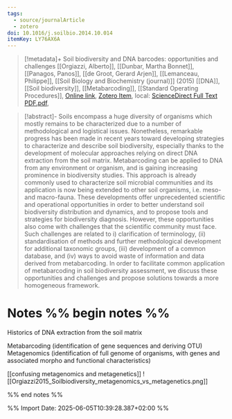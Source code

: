 ```yaml
---
tags:
  - source/journalArticle
  - zotero
doi: 10.1016/j.soilbio.2014.10.014
itemKey: LY76AX6A
---
```

>[!metadata]+
> Soil biodiversity and DNA barcodes: opportunities and challenges
> [[Orgiazzi, Alberto]], [[Dunbar, Martha Bonnet]], [[Panagos, Panos]], [[de Groot, Gerard Arjen]], [[Lemanceau, Philippe]], 
> [[Soil Biology and Biochemistry (journal)]] (2015)
> [[DNA]], [[Soil biodiversity]], [[Metabarcoding]], [[Standard Operating Procedures]], 
> [Online link](https://www.sciencedirect.com/science/article/pii/S0038071714003617), [Zotero Item](zotero://select/library/items/LY76AX6A), local: [ScienceDirect Full Text PDF.pdf](file://C:/Users/aburg/Documents/references/zotero/storage/2WGH622R/Orgiazzi2015_Soilbiodiversity.pdf), 

>[!abstract]-
>Soils encompass a huge diversity of organisms which mostly remains to be characterized due to a number of methodological and logistical issues. Nonetheless, remarkable progress has been made in recent years toward developing strategies to characterize and describe soil biodiversity, especially thanks to the development of molecular approaches relying on direct DNA extraction from the soil matrix. Metabarcoding can be applied to DNA from any environment or organism, and is gaining increasing prominence in biodiversity studies. This approach is already commonly used to characterize soil microbial communities and its application is now being extended to other soil organisms, i.e. meso- and macro-fauna. These developments offer unprecedented scientific and operational opportunities in order to better understand soil biodiversity distribution and dynamics, and to propose tools and strategies for biodiversity diagnosis. However, these opportunities also come with challenges that the scientific community must face. Such challenges are related to i) clarification of terminology, (ii) standardisation of methods and further methodological development for additional taxonomic groups, (iii) development of a common database, and (iv) ways to avoid waste of information and data derived from metabarcoding. In order to facilitate common application of metabarcoding in soil biodiversity assessment, we discuss these opportunities and challenges and propose solutions towards a more homogeneous framework.

# Notes %% begin notes %%
Historics of DNA extraction from the soil matrix

Metabarcoding (identification of gene sequences and deriving OTU)
Metagenomics (identification of full genome of organisms, with genes and associated morpho and functional characteristics)

[[confusing metagenomics and metagenetics]]
![[Orgiazzi2015_Soilbiodiversity_metagenomics_vs_metagenetics.png]]



%% end notes %%




%% Import Date: 2025-06-05T10:39:28.387+02:00 %%
